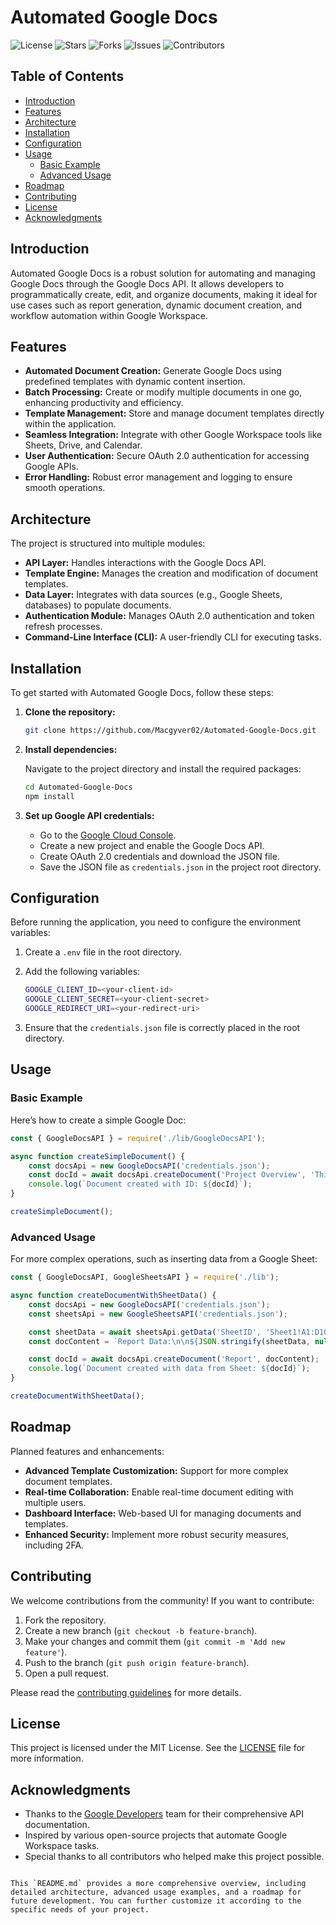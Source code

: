 # Automated Google Docs


![License](https://img.shields.io/github/license/Macgyver02/Automated-Google-Docs)
![Stars](https://img.shields.io/github/stars/Macgyver02/Automated-Google-Docs)
![Forks](https://img.shields.io/github/forks/Macgyver02/Automated-Google-Docs)
![Issues](https://img.shields.io/github/issues/Macgyver02/Automated-Google-Docs)
![Contributors](https://img.shields.io/github/contributors/Macgyver02/Automated-Google-Docs)

## Table of Contents



- [Introduction](#introduction)
- [Features](#features)
- [Architecture](#architecture)
- [Installation](#installation)
- [Configuration](#configuration)
- [Usage](#usage)
  - [Basic Example](#basic-example)
  - [Advanced Usage](#advanced-usage)
- [Roadmap](#roadmap)
- [Contributing](#contributing)
- [License](#license)
- [Acknowledgments](#acknowledgments)

## Introduction

Automated Google Docs is a robust solution for automating and managing Google Docs through the Google Docs API. It allows developers to programmatically create, edit, and organize documents, making it ideal for use cases such as report generation, dynamic document creation, and workflow automation within Google Workspace.

## Features


- **Automated Document Creation:** Generate Google Docs using predefined templates with dynamic content insertion.
- **Batch Processing:** Create or modify multiple documents in one go, enhancing productivity and efficiency.
- **Template Management:** Store and manage document templates directly within the application.
- **Seamless Integration:** Integrate with other Google Workspace tools like Sheets, Drive, and Calendar.
- **User Authentication:** Secure OAuth 2.0 authentication for accessing Google APIs.
- **Error Handling:** Robust error management and logging to ensure smooth operations.

## Architecture

The project is structured into multiple modules:

- **API Layer:** Handles interactions with the Google Docs API.
- **Template Engine:** Manages the creation and modification of document templates.
- **Data Layer:** Integrates with data sources (e.g., Google Sheets, databases) to populate documents.
- **Authentication Module:** Manages OAuth 2.0 authentication and token refresh processes.
- **Command-Line Interface (CLI):** A user-friendly CLI for executing tasks.

## Installation

To get started with Automated Google Docs, follow these steps:

1. **Clone the repository:**

    ```bash
    git clone https://github.com/Macgyver02/Automated-Google-Docs.git
    ```

2. **Install dependencies:**

    Navigate to the project directory and install the required packages:

    ```bash
    cd Automated-Google-Docs
    npm install
    ```

3. **Set up Google API credentials:**

    - Go to the [Google Cloud Console](https://console.cloud.google.com/).
    - Create a new project and enable the Google Docs API.
    - Create OAuth 2.0 credentials and download the JSON file.
    - Save the JSON file as `credentials.json` in the project root directory.

## Configuration

Before running the application, you need to configure the environment variables:

1. Create a `.env` file in the root directory.
2. Add the following variables:

    ```bash
    GOOGLE_CLIENT_ID=<your-client-id>
    GOOGLE_CLIENT_SECRET=<your-client-secret>
    GOOGLE_REDIRECT_URI=<your-redirect-uri>
    ```

3. Ensure that the `credentials.json` file is correctly placed in the root directory.

## Usage

### Basic Example

Here’s how to create a simple Google Doc:

```javascript
const { GoogleDocsAPI } = require('./lib/GoogleDocsAPI');

async function createSimpleDocument() {
    const docsApi = new GoogleDocsAPI('credentials.json');
    const docId = await docsApi.createDocument('Project Overview', 'This is a simple document.');
    console.log(`Document created with ID: ${docId}`);
}

createSimpleDocument();
```

### Advanced Usage

For more complex operations, such as inserting data from a Google Sheet:

```javascript
const { GoogleDocsAPI, GoogleSheetsAPI } = require('./lib');

async function createDocumentWithSheetData() {
    const docsApi = new GoogleDocsAPI('credentials.json');
    const sheetsApi = new GoogleSheetsAPI('credentials.json');

    const sheetData = await sheetsApi.getData('SheetID', 'Sheet1!A1:D10');
    const docContent = `Report Data:\n\n${JSON.stringify(sheetData, null, 2)}`;

    const docId = await docsApi.createDocument('Report', docContent);
    console.log(`Document created with data from Sheet: ${docId}`);
}

createDocumentWithSheetData();
```

## Roadmap

Planned features and enhancements:

- **Advanced Template Customization:** Support for more complex document templates.
- **Real-time Collaboration:** Enable real-time document editing with multiple users.
- **Dashboard Interface:** Web-based UI for managing documents and templates.
- **Enhanced Security:** Implement more robust security measures, including 2FA.

## Contributing

We welcome contributions from the community! If you want to contribute:

1. Fork the repository.
2. Create a new branch (`git checkout -b feature-branch`).
3. Make your changes and commit them (`git commit -m 'Add new feature'`).
4. Push to the branch (`git push origin feature-branch`).
5. Open a pull request.

Please read the [contributing guidelines](CONTRIBUTING.md) for more details.

## License

This project is licensed under the MIT License. See the [LICENSE](LICENSE) file for more information.

## Acknowledgments

- Thanks to the [Google Developers](https://developers.google.com/docs) team for their comprehensive API documentation.
- Inspired by various open-source projects that automate Google Workspace tasks.
- Special thanks to all contributors who helped make this project possible.

```

This `README.md` provides a more comprehensive overview, including detailed architecture, advanced usage examples, and a roadmap for future development. You can further customize it according to the specific needs of your project.
